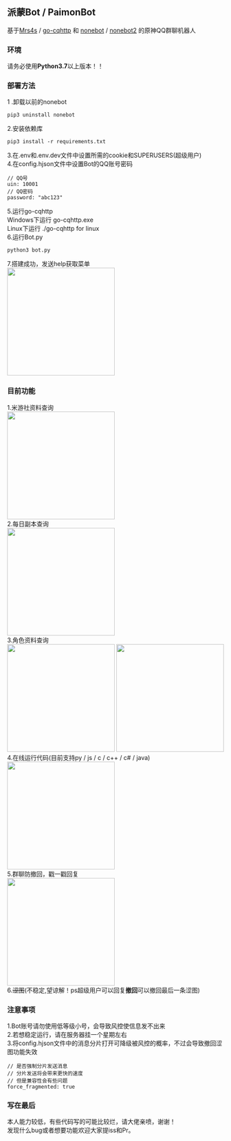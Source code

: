 ## 派蒙Bot / PaimonBot
基于[Mrs4s](https://github.com/Mrs4s) / [go-cqhttp](https://github.com/Mrs4s/go-cqhttp) 和 [nonebot](https://github.com/nonebot) / [nonebot2](https://github.com/nonebot/nonebot2) 的原神QQ群聊机器人

### 环境
请务必使用**Python3.7**以上版本！！
### 部署方法
1 .卸载以前的nonebot  
```shell
pip3 uninstall nonebot
```  
2.安装依赖库
```shell
pip3 install -r requirements.txt
```  
3.在.env和.env.dev文件中设置所需的cookie和SUPERUSERS(超级用户)  
4.在config.hjson文件中设置Bot的QQ账号密码  
```config.hjson
// QQ号
uin: 10001
// QQ密码
password: "abc123"
```
5.运行go-cqhttp  
Windows下运行 go-cqhttp.exe  
Linux下运行 ./go-cqhttp for linux  
6.运行Bot.py  
```shell
python3 bot.py
```
7.搭建成功，发送help获取菜单  
<img src="https://github.com/XiaoMiku01/PaimonBot/blob/main/doc/help.png" width="250px" />  
### 目前功能
1.米游社资料查询  
<img src="https://github.com/XiaoMiku01/PaimonBot/blob/main/doc/mys.png" width="250px" />  
2.每日副本查询  
<img src="https://github.com/XiaoMiku01/PaimonBot/blob/main/doc/challenge.png" width="250px" />  
3.角色资料查询  
<img src="https://github.com/XiaoMiku01/PaimonBot/blob/main/doc/character2.png" width="250px" />
<img src="https://github.com/XiaoMiku01/PaimonBot/blob/main/doc/character.png" width="250px" />
4.在线运行代码(目前支持py / js / c / c++ / c# / java)  
<img src="https://github.com/XiaoMiku01/PaimonBot/blob/main/doc/code.png" width="250px" />    
5.群聊防撤回，戳一戳回复  
<img src="https://github.com/XiaoMiku01/PaimonBot/blob/main/doc/other.png" width="250px" />  
6.~~涩图~~(不稳定,望谅解！ps超级用户可以回复**撤回**可以撤回最后一条涩图)  
### 注意事项
1.Bot账号请勿使用低等级小号，会导致风控使信息发不出来  
2.若想稳定运行，请在服务器挂一个星期左右   
3.将config.hjson文件中的消息分片打开可降级被风控的概率，不过会导致撤回涩图功能失效
```config.hjson
// 是否强制分片发送消息
// 分片发送将会带来更快的速度
// 但是兼容性会有些问题
force_fragmented: true
```
### 写在最后
本人能力较低，有些代码写的可能比较烂，请大佬亲喷，谢谢！  
发现什么bug或者想要功能欢迎大家提iss和Pr。
